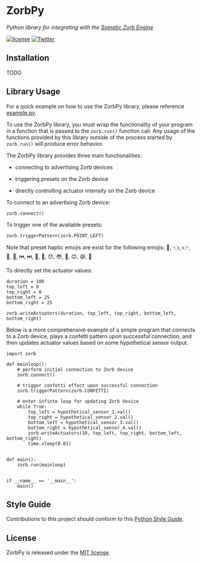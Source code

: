 # ZorbPy

*Python library for integrating with the [Somatic Zorb Engine](https://somaticlabs.io)*

[![license](https://img.shields.io/github/license/mashape/apistatus.svg)](https://github.com/SomaticLabs/ZorbPy/blob/master/LICENSE)
[![Twitter](https://img.shields.io/badge/twitter-@SomaticLabs-orange.svg?style=flat)](http://twitter.com/SomaticLabs)

## Installation

TODO

## Library Usage

For a quick example on how to use the ZorbPy library, please reference [example.py](https://github.com/SomaticLabs/ZorbPy/blob/master/example.py).

To use the ZorbPy library, you must wrap the functionality of your program in a function that is passed to the `zorb.run()` function call. Any usage of the functions provided by this library outside of the process started by `zorb.run()` will produce error behavior.

The ZorbPy library provides three main functionalities:

- connecting to advertising Zorb devices

- triggering presets on the Zorb device

- directly controlling actuator intensity on the Zorb device

To connect to an advertising Zorb device:

```
zorb.connect()
```

To trigger one of the available presets:

```
zorb.triggerPattern(zorb.POINT_LEFT)
```

Note that preset haptic emojis are exist for the following emojis:
🎊, 👈, 👉, 🤛, 🤜, ⏮️, ⏭️, 🙌, 👋, 😯, 😳, 😬, 😊, 😄, 🤣

To directly set the actuator values:

```
duration = 100
top_left = 0
top_right = 0
bottom_left = 25
bottom_right = 25

zorb.writeActuators(duration, top_left, top_right, bottom_left, bottom_right)
```

Below is a more comprehensive example of a simple program that connects to a Zorb device, plays a confetti pattern upon successful connection, and then updates actuator values based on some hypothetical sensor output.

```
import zorb

def mainloop():
    # perform initial connection to Zorb device
    zorb.connect()

    # trigger confetti effect upon successful connection
    zorb.triggerPattern(zorb.CONFETTI)

    # enter infinte loop for updating Zorb device
    while True:
        top_left = hypothetical_sensor_1.val()
        top_right = hypothetical_sensor_2.val()
        bottom_left = hypothetical_sensor_3.val()
        bottom_right = hypothetical_sensor_4.val()
        zorb.writeActuators(10, top_left, top_right, bottom_left, bottom_right)
        time.sleep(0.01)


def main():
    zorb.run(mainloop)


if __name__ == '__main__':
    main()
```

## Style Guide

Contributions to this project should conform to this [Python Style Guide](https://www.python.org/dev/peps/pep-0008/).

## License

ZorbPy is released under the [MIT license](https://github.com/SomaticLabs/ZorbPy/blob/master/LICENSE).
